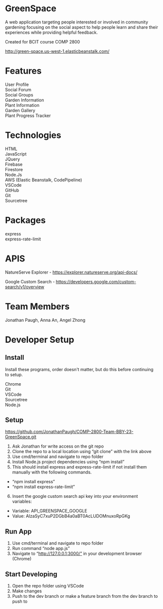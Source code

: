 # GreenSpace

A web application targeting people interested or involved in community gardening focusing on the social aspect to help people learn and share their experiences while providing helpful feedback.

Created for BCIT course COMP 2800

http://green-space.us-west-1.elasticbeanstalk.com/

# Features #

User Profile\
Social Forum\
Social Groups\
Garden Information\
Plant Information\
Garden Gallery\
Plant Progress Tracker

# Technologies #

HTML\
JavaScript\
JQuery\
Firebase\
Firestore\
Node.Js\
AWS (Elastic Beanstalk, CodePipeline)\
VSCode\
GitHub\
Git\
Sourcetree

# Packages #

express\
express-rate-limit

# APIS #

NatureServe Explorer - https://explorer.natureserve.org/api-docs/

Google Custom Search - https://developers.google.com/custom-search/v1/overview

# Team Members #

Jonathan Paugh, Anna An, Angel Zhong

# Developer Setup #

## Install ##
Install these programs, order doesn't matter, but do this before continuing to setup.

Chrome\
Git\
VSCode\
Sourcetree\
Node.js

## Setup ##

https://github.com/JonathanPaugh/COMP-2800-Team-BBY-23-GreenSpace.git

1. Ask Jonathan for write access on the git repo
2. Clone the repo to a local location using “git clone” with the link above
3. Use cmd/terminal and navigate to repo folder
4. Install Node.js project dependencies using “npm install”
5. This should install express and express-rate-limit if not install them manually with the following commands.
  * “npm install express”
  * “npm install express-rate-limit”

6. Insert the google custom search api key into your environment variables:
  * Variable: API_GREENSPACE_GOOGLE
  * Value: AIzaSyC7xuP2DGbB4a0aBT0AcLUDOMnuxoRpGKg

## Run App ##

1. Use cmd/terminal and navigate to repo folder
2. Run command “node app.js”
3. Navigate to “http://127.0.0.1:3000/” in your development browser (Chrome)

## Start Developing ##

1. Open the repo folder using VSCode
2. Make changes
3. Push to the dev branch or make a feature branch from the dev branch to push to 

